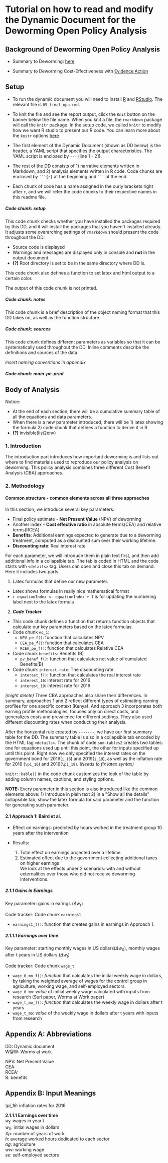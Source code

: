 # Tutorial on how to read and modify the Dynamic Document for the Deworming Open Policy Analysis

## Background of Deworming Open Policy Analysis

- Summary to Deworming: [here](https://github.com/BITSS-OPA/Tutorials/blob/master/Summaries/Deworming/Deworm%20the%20World%20-%20summary.md)  

- Summary to Deworming Cost-Effectiveness with [Evidence Action](https://github.com/BITSS-OPA/Tutorials/blob/master/Summaries/Deworming/Deworming%20Cost-Effectiveness%20-%20summary.md)

## Setup
- To run the dynamic document you will need to install [R](https://cran.r-project.org/) and [RStudio](https://rstudio.com/products/rstudio/download/). The relevant file is `05_final_opa.rmd`.

- To knit the file and see the report output, click the `Knit` button on the banner below the file name. When you knit a file, the `rmarkdown` package will call the `knitr` package. In the setup code, we called `knitr` to modify how we want R studio to present our R code. You can learn more about the `knitr` options [here](https://yihui.org/knitr/options/#package-options)

- The first element of the Dynamic Document (shown as DD below) is the header, a YAML script that specifies the output characteristics. The YAML script is enclosed by `---` (line 1 - 21).  

- The rest of the DD consists of 1) narrative elements written in Markdown, and 2) analysis elements written in R code. Code chunks are enclosed by `` ```{r} `` at the beginning and `` ``` `` at the end.

- Each chunk of code has a name assigned in the curly brackets right after `r`, and we will refer the code chunks to their respective names in this readme file.

##### Code chunk: setup

This code chunk checks whether you have installed the packages required by this DD, and it will install the packages that you haven't installed already. It adjusts some overarching settings of `rmarkdown` should present the code throughout the DD:
- Source code is displayed
- Warnings and messages are displayed only in console and **not** in the output document.
- **(?)** Root directory is set to be in the same directory where DD is.

This code chunk also defines a function to set latex and html output to a certain color.

The output of this code chunk is not printed.


##### Code chunk: notes

This code chunk is a brief description of the object naming format that this DD takes on, as well as the function structure.

##### Code chunk: sources

This code chunk defines different parameters as variables so that it can be systematically used throughout the DD. Inline comments describe the definitions and sources of the data.

*Insert naming conventions in appendix*

##### Code chunk: main-pe-print



## Body of Analysis

Notice:
- At the end of each section, there will be a cumulative summary table of all the equations and data parameters.
- When there is a new parameter introduced, there will be 1) latex showing the formula 2) code chunk that defines a function to derive it in R
- **(?)** invisible(list2env)

### 1. Introduction
The introduction part introduces how important deworming is and lists out where to find materials used to reproduce our policy analysis on deworming. This policy analysis combines three different Cost Benefit Analysis (CBA) approaches.

### 2. Methodology

#### Common structure - common elements across all three approaches

In this section, we introduce several key parameters:

- Final policy estimate - **Net Present Value** (NPV) of deworming  
- Another index - **Cost effective ratio** in absolute terms(CEA) and relative terms(RCEA)
- **Benefits**: Additional earnings expected to generate due to a deworming treatment, computed as a discounted sum over their working lifetime.
- **Discounting rate**: Real interest rate

For each parameter, we will introduce them in plain text first, and then add additional info in a collapsible tab. The tab is coded in HTML and the code starts with `<details>` tag. Users can open and close this tab on demand. Here it includes two parts:

1. Latex formulas that define our new parameter.
  - Latex shows formulas in really nice mathematical format
  - `r equationIndex <- equationIndex + 1` is for updating the numbering label next to the latex formula

2. ***Code Tracker***
  - This code chunk defines a function that returns function objects that calculate our key parameters based on the latex formulas.
  - Code chunk `eq_1`:
    - `NPV_pe_f()`: function that calculates NPV
    - `CEA_pe_f()`: function that calculates CEA
    - `RCEA_pe_f()`: function that calculates Relative CEA
  - Code chunk `benefits`: Benefits (B)
    - `pv_benef_f()`: function that calculates net value of cumulated Benefits(B)
  - Code chunk `interest-rate`: The discounting rate
    - `interest_f()`: function that calculates the real interest rate
    - `interest_16`: interest rate for 2016
    - `interest_19`: interest rate for 2019



*(might delete)* Three CBA approaches also share their differences. In summary, approaches 1 and 2 reflect different types of estimating earning profiles for one specific context (Kenya). And approach 3 incorporates both earning profile methodologies, focuses only on direct costs, and generalizes costs and prevalence for different settings. They also used different discounting rates when conducting their analysis.

After the horizontal rule created by `-------`, we have our first summary table for the DD. The summary table is also in a collapsible tab encoded by the HTML tag `<details>`. The chunk of code `sum-tables2` creates two tables: one for equations used up until this point, the other for inputs specified up until this point. Right now we only specified the interest rates on the government bond for 2016(`i_16`) and 2019(`i_19`), as well as the inflation rate for 2016 (`\pi_16`) and 2019(`\pi_19`). *(Needs to fix latex syntax)*

`knitr::kable()` in the code chunk customizes the look of the table by adding column names, captions, and styling options.

**NOTE:** Every parameter in this section is also introduced like the common elements above: 1) Introduce in plain text 2) in a "Show all the details" collapsible tab, show the latex formula for said parameter and the function for generating such parameter.

#### 2.1 Approach 1: Baird et al.

- Effect on earnings: predicted by hours worked in the treatment group 10 years after the intervention

- Results:
  1. Total effect on earnings projected over a lifetime
  2. Estimated effect due to the government collecting additional taxes on higher earnings  
  We look at the effects under 2 scenarios: with and without externalities over those who did not receive deworming interventions.

##### 2.1.1 Gains in Earnings

Key parameter: gains in earings ($\Delta w_{t}$)

Code tracker: Code chunk `earnings1`
- `earnings1_f()`: function that creates gains in earnings in Approach 1.

##### 2.1.1.1 Earnings over time  

Key parameter: starting monthly wages in US dollars($\Delta w_{0}$), monthly wages after t years in US dollars ($\Delta w_{t}$)

Code tracker: Code chunk `wage_t`
- `wage_0_mo_f()`: *function* that calculates the initial weekly wage in dollars, by taking the weighted average of wages for the control group in agriculture, working wage, and self-employed sectors.
- `wage_0_mo`: *value* of initial weekly wage calculated with inputs from research (Suri paper, Worms at Work paper)
- `wage_t_mo_f()`: *function* that  calculates the weekly wage in dollars after t years
- `wage_t_mo`: *value* of the weekly wage in dollars after t years with inputs from research




## Appendix A: Abbreviations

DD: Dynamic document    
W@W: Worms at work  


NPV: Net Present Value  
CEA:  
RCEA:  
B: benefits  

## Appendix B: Input Meanings  

*\pi_16*: inflation rates for 2016

**2.1.1.1 Earnings over time**  
*w*<sub>t</sub>: wages in year t  
*w*<sub>0</sub>: initial wages in dollars  
*Xp*: number of years of work  
*h*: average worked hours dedicated to each sector  
*ag*: agriculture  
*ww*: working wage  
*se*: self-employed sectors  
